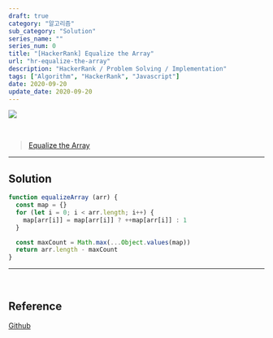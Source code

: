 ```yaml
---
draft: true
category: "알고리즘"
sub_category: "Solution"
series_name: ""
series_num: 0
title: "[HackerRank] Equalize the Array"
url: "hr-equalize-the-array"
description: "HackerRank / Problem Solving / Implementation"
tags: ["Algorithm", "HackerRank", "Javascript"]
date: 2020-09-20
update_date: 2020-09-20
---
```

![](https://www.notion.so/image/https%3A%2F%2Fs3-us-west-2.amazonaws.com%2Fsecure.notion-static.com%2F9d41c1ed-b707-4925-a36b-726cc66c7341%2Fhacker-rank-logo.png?table=block&id=62d1f9a2-d7ad-4c7e-bb71-ee02ff10d667&width=3260&userId=&cache=v2)

<br>

> [Equalize the Array](https://www.hackerrank.com/challenges/equality-in-a-array/problem)

***

## Solution

```javascript
function equalizeArray (arr) {
  const map = {}
  for (let i = 0; i < arr.length; i++) {
    map[arr[i]] = map[arr[i]] ? ++map[arr[i]] : 1
  }

  const maxCount = Math.max(...Object.values(map))
  return arr.length - maxCount
}
```
***

<br>

## Reference

<span class="reference">

[Github](https://github.com/akasai/Algorithm-Solutions/blob/master/HackerRank/Implementation/3.Equalize_the_Array.js)

</span>
